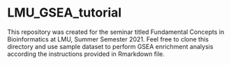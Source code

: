 # LMU_GSEA_tutorial

This repository was created for the seminar titled Fundamental Concepts in Bioinformatics at LMU, Summer Semester 2021.
Feel free to clone this directory and use sample dataset to perform GSEA enrichment analysis according the instructions
provided in Rmarkdown file.
